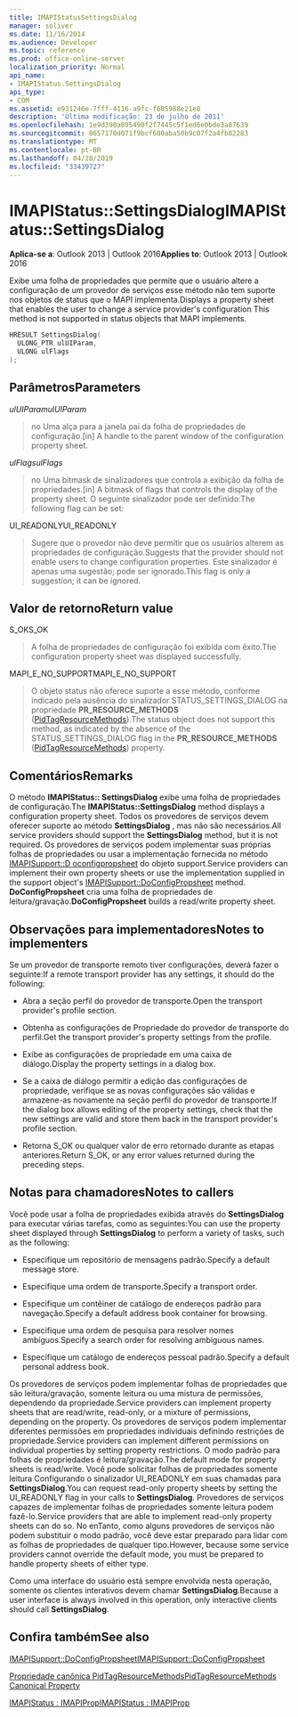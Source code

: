 ```yaml
---
title: IMAPIStatusSettingsDialog
manager: soliver
ms.date: 11/16/2014
ms.audience: Developer
ms.topic: reference
ms.prod: office-online-server
localization_priority: Normal
api_name:
- IMAPIStatus.SettingsDialog
api_type:
- COM
ms.assetid: e931246e-7fff-4116-a9fc-f685988e21e8
description: 'Última modificação: 23 de julho de 2011'
ms.openlocfilehash: 1e9d390a895490f2f7445c5f1ed6e0bde3a87639
ms.sourcegitcommit: 8657170d071f9bcf680aba50b9c07f2a4fb82283
ms.translationtype: MT
ms.contentlocale: pt-BR
ms.lasthandoff: 04/28/2019
ms.locfileid: "33439727"
---
```

# <a name="imapistatussettingsdialog"></a><span data-ttu-id="31b7e-103">IMAPIStatus::SettingsDialog</span><span class="sxs-lookup"><span data-stu-id="31b7e-103">IMAPIStatus::SettingsDialog</span></span>

  
  
<span data-ttu-id="31b7e-104">**Aplica-se a**: Outlook 2013 | Outlook 2016</span><span class="sxs-lookup"><span data-stu-id="31b7e-104">**Applies to**: Outlook 2013 | Outlook 2016</span></span> 
  
<span data-ttu-id="31b7e-105">Exibe uma folha de propriedades que permite que o usuário altere a configuração de um provedor de serviços esse método não tem suporte nos objetos de status que o MAPI implementa.</span><span class="sxs-lookup"><span data-stu-id="31b7e-105">Displays a property sheet that enables the user to change a service provider's configuration This method is not supported in status objects that MAPI implements.</span></span>
  
```cpp
HRESULT SettingsDialog(
  ULONG_PTR ulUIParam,
  ULONG ulFlags
);
```

## <a name="parameters"></a><span data-ttu-id="31b7e-106">Parâmetros</span><span class="sxs-lookup"><span data-stu-id="31b7e-106">Parameters</span></span>

 <span data-ttu-id="31b7e-107">_ulUIParam_</span><span class="sxs-lookup"><span data-stu-id="31b7e-107">_ulUIParam_</span></span>
  
> <span data-ttu-id="31b7e-108">no Uma alça para a janela pai da folha de propriedades de configuração.</span><span class="sxs-lookup"><span data-stu-id="31b7e-108">[in] A handle to the parent window of the configuration property sheet.</span></span>
    
 <span data-ttu-id="31b7e-109">_ulFlags_</span><span class="sxs-lookup"><span data-stu-id="31b7e-109">_ulFlags_</span></span>
  
> <span data-ttu-id="31b7e-110">no Uma bitmask de sinalizadores que controla a exibição da folha de propriedades.</span><span class="sxs-lookup"><span data-stu-id="31b7e-110">[in] A bitmask of flags that controls the display of the property sheet.</span></span> <span data-ttu-id="31b7e-111">O seguinte sinalizador pode ser definido:</span><span class="sxs-lookup"><span data-stu-id="31b7e-111">The following flag can be set:</span></span>
    
<span data-ttu-id="31b7e-112">UI_READONLY</span><span class="sxs-lookup"><span data-stu-id="31b7e-112">UI_READONLY</span></span> 
  
> <span data-ttu-id="31b7e-113">Sugere que o provedor não deve permitir que os usuários alterem as propriedades de configuração.</span><span class="sxs-lookup"><span data-stu-id="31b7e-113">Suggests that the provider should not enable users to change configuration properties.</span></span> <span data-ttu-id="31b7e-114">Este sinalizador é apenas uma sugestão; pode ser ignorado.</span><span class="sxs-lookup"><span data-stu-id="31b7e-114">This flag is only a suggestion; it can be ignored.</span></span>
    
## <a name="return-value"></a><span data-ttu-id="31b7e-115">Valor de retorno</span><span class="sxs-lookup"><span data-stu-id="31b7e-115">Return value</span></span>

<span data-ttu-id="31b7e-116">S_OK</span><span class="sxs-lookup"><span data-stu-id="31b7e-116">S_OK</span></span> 
  
> <span data-ttu-id="31b7e-117">A folha de propriedades de configuração foi exibida com êxito.</span><span class="sxs-lookup"><span data-stu-id="31b7e-117">The configuration property sheet was displayed successfully.</span></span>
    
<span data-ttu-id="31b7e-118">MAPI_E_NO_SUPPORT</span><span class="sxs-lookup"><span data-stu-id="31b7e-118">MAPI_E_NO_SUPPORT</span></span> 
  
> <span data-ttu-id="31b7e-119">O objeto status não oferece suporte a esse método, conforme indicado pela ausência do sinalizador STATUS_SETTINGS_DIALOG na propriedade **PR_RESOURCE_METHODS** ([PidTagResourceMethods](pidtagresourcemethods-canonical-property.md)).</span><span class="sxs-lookup"><span data-stu-id="31b7e-119">The status object does not support this method, as indicated by the absence of the STATUS_SETTINGS_DIALOG flag in the **PR_RESOURCE_METHODS** ([PidTagResourceMethods](pidtagresourcemethods-canonical-property.md)) property.</span></span>
    
## <a name="remarks"></a><span data-ttu-id="31b7e-120">Comentários</span><span class="sxs-lookup"><span data-stu-id="31b7e-120">Remarks</span></span>

<span data-ttu-id="31b7e-121">O método **IMAPIStatus:: SettingsDialog** exibe uma folha de propriedades de configuração.</span><span class="sxs-lookup"><span data-stu-id="31b7e-121">The **IMAPIStatus::SettingsDialog** method displays a configuration property sheet.</span></span> <span data-ttu-id="31b7e-122">Todos os provedores de serviços devem oferecer suporte ao método **SettingsDialog** , mas não são necessários.</span><span class="sxs-lookup"><span data-stu-id="31b7e-122">All service providers should support the **SettingsDialog** method, but it is not required.</span></span> <span data-ttu-id="31b7e-123">Os provedores de serviços podem implementar suas próprias folhas de propriedades ou usar a implementação fornecida no método [IMAPISupport::D oconfigpropsheet](imapisupport-doconfigpropsheet.md) do objeto support.</span><span class="sxs-lookup"><span data-stu-id="31b7e-123">Service providers can implement their own property sheets or use the implementation supplied in the support object's [IMAPISupport::DoConfigPropsheet](imapisupport-doconfigpropsheet.md) method.</span></span> <span data-ttu-id="31b7e-124">**DoConfigPropsheet** cria uma folha de propriedades de leitura/gravação.</span><span class="sxs-lookup"><span data-stu-id="31b7e-124">**DoConfigPropsheet** builds a read/write property sheet.</span></span> 
  
## <a name="notes-to-implementers"></a><span data-ttu-id="31b7e-125">Observações para implementadores</span><span class="sxs-lookup"><span data-stu-id="31b7e-125">Notes to implementers</span></span>

<span data-ttu-id="31b7e-126">Se um provedor de transporte remoto tiver configurações, deverá fazer o seguinte:</span><span class="sxs-lookup"><span data-stu-id="31b7e-126">If a remote transport provider has any settings, it should do the following:</span></span>
  
- <span data-ttu-id="31b7e-127">Abra a seção perfil do provedor de transporte.</span><span class="sxs-lookup"><span data-stu-id="31b7e-127">Open the transport provider's profile section.</span></span>
    
- <span data-ttu-id="31b7e-128">Obtenha as configurações de Propriedade do provedor de transporte do perfil.</span><span class="sxs-lookup"><span data-stu-id="31b7e-128">Get the transport provider's property settings from the profile.</span></span>
    
- <span data-ttu-id="31b7e-129">Exibe as configurações de propriedade em uma caixa de diálogo.</span><span class="sxs-lookup"><span data-stu-id="31b7e-129">Display the property settings in a dialog box.</span></span>
    
- <span data-ttu-id="31b7e-130">Se a caixa de diálogo permitir a edição das configurações de propriedade, verifique se as novas configurações são válidas e armazene-as novamente na seção perfil do provedor de transporte.</span><span class="sxs-lookup"><span data-stu-id="31b7e-130">If the dialog box allows editing of the property settings, check that the new settings are valid and store them back in the transport provider's profile section.</span></span>
    
- <span data-ttu-id="31b7e-131">Retorna S_OK ou qualquer valor de erro retornado durante as etapas anteriores.</span><span class="sxs-lookup"><span data-stu-id="31b7e-131">Return S_OK, or any error values returned during the preceding steps.</span></span>
    
## <a name="notes-to-callers"></a><span data-ttu-id="31b7e-132">Notas para chamadores</span><span class="sxs-lookup"><span data-stu-id="31b7e-132">Notes to callers</span></span>

<span data-ttu-id="31b7e-133">Você pode usar a folha de propriedades exibida através do **SettingsDialog** para executar várias tarefas, como as seguintes:</span><span class="sxs-lookup"><span data-stu-id="31b7e-133">You can use the property sheet displayed through **SettingsDialog** to perform a variety of tasks, such as the following:</span></span> 
  
- <span data-ttu-id="31b7e-134">Especifique um repositório de mensagens padrão.</span><span class="sxs-lookup"><span data-stu-id="31b7e-134">Specify a default message store.</span></span>
    
- <span data-ttu-id="31b7e-135">Especifique uma ordem de transporte.</span><span class="sxs-lookup"><span data-stu-id="31b7e-135">Specify a transport order.</span></span>
    
- <span data-ttu-id="31b7e-136">Especifique um contêiner de catálogo de endereços padrão para navegação.</span><span class="sxs-lookup"><span data-stu-id="31b7e-136">Specify a default address book container for browsing.</span></span>
    
- <span data-ttu-id="31b7e-137">Especifique uma ordem de pesquisa para resolver nomes ambíguos.</span><span class="sxs-lookup"><span data-stu-id="31b7e-137">Specify a search order for resolving ambiguous names.</span></span>
    
- <span data-ttu-id="31b7e-138">Especifique um catálogo de endereços pessoal padrão.</span><span class="sxs-lookup"><span data-stu-id="31b7e-138">Specify a default personal address book.</span></span>
    
<span data-ttu-id="31b7e-139">Os provedores de serviços podem implementar folhas de propriedades que são leitura/gravação, somente leitura ou uma mistura de permissões, dependendo da propriedade.</span><span class="sxs-lookup"><span data-stu-id="31b7e-139">Service providers can implement property sheets that are read/write, read-only, or a mixture of permissions, depending on the property.</span></span> <span data-ttu-id="31b7e-140">Os provedores de serviços podem implementar diferentes permissões em propriedades individuais definindo restrições de propriedade.</span><span class="sxs-lookup"><span data-stu-id="31b7e-140">Service providers can implement different permissions on individual properties by setting property restrictions.</span></span> <span data-ttu-id="31b7e-141">O modo padrão para folhas de propriedades é leitura/gravação.</span><span class="sxs-lookup"><span data-stu-id="31b7e-141">The default mode for property sheets is read/write.</span></span> <span data-ttu-id="31b7e-142">Você pode solicitar folhas de propriedades somente leitura Configurando o sinalizador UI_READONLY em suas chamadas para **SettingsDialog**.</span><span class="sxs-lookup"><span data-stu-id="31b7e-142">You can request read-only property sheets by setting the UI_READONLY flag in your calls to **SettingsDialog**.</span></span> <span data-ttu-id="31b7e-143">Provedores de serviços capazes de implementar folhas de propriedades somente leitura podem fazê-lo.</span><span class="sxs-lookup"><span data-stu-id="31b7e-143">Service providers that are able to implement read-only property sheets can do so.</span></span> <span data-ttu-id="31b7e-144">No enTanto, como alguns provedores de serviços não podem substituir o modo padrão, você deve estar preparado para lidar com as folhas de propriedades de qualquer tipo.</span><span class="sxs-lookup"><span data-stu-id="31b7e-144">However, because some service providers cannot override the default mode, you must be prepared to handle property sheets of either type.</span></span> 
  
<span data-ttu-id="31b7e-145">Como uma interface do usuário está sempre envolvida nesta operação, somente os clientes interativos devem chamar **SettingsDialog**.</span><span class="sxs-lookup"><span data-stu-id="31b7e-145">Because a user interface is always involved in this operation, only interactive clients should call **SettingsDialog**.</span></span>
  
## <a name="see-also"></a><span data-ttu-id="31b7e-146">Confira também</span><span class="sxs-lookup"><span data-stu-id="31b7e-146">See also</span></span>



[<span data-ttu-id="31b7e-147">IMAPISupport::DoConfigPropsheet</span><span class="sxs-lookup"><span data-stu-id="31b7e-147">IMAPISupport::DoConfigPropsheet</span></span>](imapisupport-doconfigpropsheet.md)
  
[<span data-ttu-id="31b7e-148">Propriedade canônica PidTagResourceMethods</span><span class="sxs-lookup"><span data-stu-id="31b7e-148">PidTagResourceMethods Canonical Property</span></span>](pidtagresourcemethods-canonical-property.md)
  
[<span data-ttu-id="31b7e-149">IMAPIStatus : IMAPIProp</span><span class="sxs-lookup"><span data-stu-id="31b7e-149">IMAPIStatus : IMAPIProp</span></span>](imapistatusimapiprop.md)

